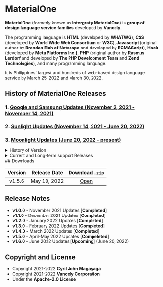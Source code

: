 # MaterialOne

**MaterialOne** (formerly known as **Intergraty MaterialOne**) is **group of design language service families** developed by **Vancely**.

The programming language is **HTML** (developed by 	**WHATWG**), **CSS** (developed by 	**World Wide Web Consortium** or **W3C**), **Javascript** (original author by **Brendan Eich of Netscape** and developed by **ECMAScript**), **Hack** (developed by **Meta Platforms Inc.)**, **PHP** (original author by **Rasmus Lerdorf** and developed by **The PHP Development Team** and **Zend Technologies**), and many programming language.

It is Philippines' largest and hundreds of web-based design language service by March 25, 2022 and March 30, 2022.


## History of MaterialOne Releases
### 1. [Google and Samsung Updates (November 2, 2021 - November 14, 2021)](https://github.com/Intergralty/MaterialOne/blob/main/.github/Documentations/Google-and-Samsung.md)
### 2. [Sunlight Updates (November 14, 2021 - June 20, 2022)](https://github.com/Intergralty/MaterialOne/blob/main/.github/Documentations/Sunlight.md)
### 3. [Moonlight Updates (June 20, 2022 - present)](https://github.com/Intergralty/MaterialOne/blob/main/.github/Documentations/Moonlight.md)

<details><summary> History of Version </summary>

* 1.0.0 (November 2, 2021) - First Google and Samsung Clocks
   * 1.0.1 (November 8, 2021) - Analog Clocks and Digital Clocks
   * 1.0.2 (November 12, 2021) - Browser, Stopwatch, Digital Clock, and Logos
   * 1.0.3 (November 14, 2021) - Live Wallpapers
   * 1.0.4 (November 25, 2021) - Updating `README.md`.
   * 1.0.5 (December 1, 2021) - Websites and Online Chats
   * 1.0.6 (December 4, 2021) - Fixed the Programming Language and Failed ASP.NET`.
 
* 1.1.0 (December 6, 2021) - December 2021 Updates
   * 1.1.1 (December 10, 2021) - First Snow in the December 2021 Updates
   * 1.1.2 (December 12, 2021) - Second Snow in the December 2021 Updates
   * 1.1.3 (December 15, 2021) - Third Snow in the December 2021 Updates
   * 1.1.4 (December 20, 2021) - Fourth Snow in the December 2021 Updates; The **Intergralty Events 2021** is December 21, 2021, the documents.
   * **Sancisoft Franco Updates**
   * 1.1.5 (December 21, 2021) - Fifth Snow in the December 2021 Updates
   * 1.1.6 (December 23, 2021) - Sixth Snow in the December 2021 Updates
   * 1.1.7 (December 25, 2021) - Seventh Snow in the December 2021 Updates
   * 1.1.8 (December 26, 2021) - First Fireworks in the New Year 2022 Updates
   * 1.1.9 (December 31, 2021) - Second Fireworks in the New Year 2022 Updates
   * 1.1.10 (December 31, 2021) - Third Fireworks in the New Year 2022 Updates
   * 1.1.11 (January 1, 2022) - Last Fireworks in the New Year 2022 Updates
   * 1.1.12 (January 2, 2022) - First Cold of the Winter Updates
   * 1.1.13 (January 3, 2022) - Second Cold of the Winter Updates
   * 1.1.14 (January 5, 2022) - Third Cold of the Winter Updates
   * 1.1.15 (January 7, 2022) - Fourth Cold of the Winter Updates
   * 1.1.16 (January 11, 2022) - Fifth Cold of the Winter Updates

* 1.2.0 (January 12, 2022) - January 2022 Updates
   * 1.2.1 (January 15, 2022) - Seventh Cold of the Winter Updates
   * 1.2.2 (January 17, 2022) - Eighth Cold of the Winter Updates
   * 1.2.3 (January 20, 2022) - First World of the Winter Updates
   * **Sancisoft Franco Updates**
   * 1.2.4 (January 22, 2022) - Second World of the Winter Updates
   * 1.2.5 (January 24, 2022) - Third World of the Winter Updates
   * 1.2.6 (January 25, 2022) - Fourth World of the Winter Updates
   * 1.2.7 (January 28, 2022) - Fifth World of the Winter Updates
   * 1.2.8 (January 31, 2022) - Sixth World of the Winter Updates
   * 1.2.9 (February 2, 2022) - Seventh World of the Winter Updates
   * 1.2.10 (February 4, 2022) - Eighth World of the Winter Updates
   * 1.2.11 (February 5, 2022) - Ninth World of the Winter Updates

* 1.3.0 (February 8, 2022) - Goodlight Updates
  * 1.3.1 (February 10, 2022) - First Goodlight Updates
  * 1.3.2 (February 12, 2022) - Second Goodlight Updates
  * 1.3.3 (February 14, 2022) - Third Goodlight Updates
  * 1.3.4 (February 20, 2022) - Fourth Goodlight Updates
  * 1.3.5 (February 28, 2022) - Fifth Goodlight Updates

* 1.4.0 (March 2, 2022) - Cherrylight Updates
  * 1.4.1 (March 4, 2022) - First Cherrylight Updates
  * 1.4.2 (March 6, 2022) - Second Cherrylight Updates
  * 1.4.3 (March 8, 2022) - Third Cherrylight Updates
  * 1.4.4 (March 22, 2022) - Fourth Cherrylight Updates
    * 1.4.4.1 (March 24, 2022) - Sixth Cherrylight Updates
  * 1.4.5 (March 23, 2022) - Fifth Cherrylight Updates
  * 1.4.6 (March 24, 2022) - Seventh Cherrylight Updates
  * 1.4.7 (March 25, 2022) - Eighth Cherrylight Updates
  * 1.4.8 (March 30, 2022) - Ninth Cherrylight Updates
  * 1.4.9 (March 31, 2022) - Tenth Cherrylight Updates

* 1.5.0 (April 1, 2022) - Dark of the Cherrylight Updates
  * 1.5.1 (April 5, 2022) - One Dark of the Cherrylight Updates
  * 1.5.2 (April 9, 2022) - Two Dark of the Cherrylight Updates
  * 1.5.3 (April 13, 2022) - Three Dark of the Cherrylight Updates
  * 1.5.4 (April 18, 2022) - Four Dark of the Cherrylight Updates
  * 1.5.5 (April 25, 2022) - Five Dark of Cherrylight Updates
  * 1.5.6 (May 10, 2022) - Six Dark of the Cherrylight Updates

* 1.6.0 (June 20, 2022) - Moonlight Updates
  
</details>

<details><summary> Current and Long-term support Releases </summary>

| Release | Statue | Codename | Release Date | Maintenance end |
|:-:|:-:|:-:|:-:|:-:|
| v1.0.0 | Maintenance LTS | Google and Samsung | November 2, 2021 | November 12, 2022 |
| v1.0.1 | Maintenance LTS | | November 9, 2021 | November 12, 2022 |
| v1.0.2 | Maintenance LTS | | November 12, 2021 | November 12, 2022 |
| v1.0.3 | Maintenance LTS | | November 14, 2021 | November 12, 2022 |
| v1.0.4 | Maintenance LTS | Sunlight | November 25, 2021 | May 15, 2023 |
| v1.0.5 | Maintenance LTS | | December 1, 2021 | May 15, 2023 |
| v1.0.6 | Maintenance LTS | | December 4, 2021 | May 15, 2023 |
| v1.1.0 | Maintenance LTS | | December 6, 2021 | May 15, 2023 |
| v1.1.1 | Maintenance LTS | | December 6, 2021 | May 15, 2023 |
| v1.1.2 | Maintenance LTS | | December 7, 2021 | May 15, 2023 |
| v1.1.3 | Maintenance LTS | | December 10, 2021 | May 15, 2023 |
| v1.1.4 | Maintenance LTS | | December 21, 2021 | May 15, 2023 |
| v1.1.5 | Maintenance LTS | | December 21, 2021 | May 15, 2023 |
| v1.1.6 | Maintenance LTS | | December 23, 2021 | May 15, 2023 |
| v1.1.7 | Maintenance LTS | | December 25, 2021 | May 15, 2023 |
| v1.1.8 | Maintenance LTS | | December 26, 2021 | May 15, 2023 |
| v1.1.9 | Maintenance LTS | | December 31, 2021 | May 15, 2023 |
| v1.1.10 | Maintenance LTS | | December 31, 2021 | May 15, 2023 |
| v1.1.11 | Maintenance LTS | | January 1, 2022 | May 15, 2023 |
| v1.1.12 | Maintenance LTS | | January 2, 2022 | May 15, 2023 |
| v1.1.13 | Maintenance LTS | | January 3, 2022 | May 15, 2023 |
| v1.1.14 | Maintenance LTS | | January 3, 2022 | May 15, 2023 |
| v1.1.15 | Maintenance LTS | | January 5, 2022 | May 15, 2023 |
| v1.1.16 | Maintenance LTS | | January 6, 2022 | May 15, 2023 |
| v1.2.0 | Maintenance LTS | | January 9, 2022 | May 15, 2023 |
| v1.2.1 | Maintenance LTS | | January 14, 2022 | May 15, 2023 |
| v1.2.2 | Maintenance LTS | | January 17, 2022 | May 15, 2023 |
| v1.2.3 | Maintenance LTS | | January 20, 2022 | May 15, 2023 |
| v1.2.4 | Maintenance LTS | | January 22, 2022 | May 15, 2023 |
| v1.2.5 | Maintenance LTS | | January 24, 2022 | May 15, 2023 |
| v1.2.6 | Maintenance LTS | | January 26, 2022 | May 15, 2023 |
| v1.2.7 | Maintenance LTS | | January 28, 2022 | May 15, 2023 |
| v1.2.8 | Maintenance LTS | | January 31, 2022 | May 15, 2023 |
| v1.2.9 | Maintenance LTS | | February 2, 2022 | May 15, 2023 |
| v1.2.10 | Maintenance LTS | | February 4, 2022 | May 15, 2023 |
| v1.2.11 | Maintenance LTS | | February 5, 2022 | May 15, 2023 |
| v1.3.0 | Maintenance LTS | | February 8, 2022 | May 15, 2023 |
| v1.3.1 | Maintenance LTS | | February 10, 2022 | May 15, 2023 |
| v1.3.2 | Maintenance LTS | | February 12, 2022 | May 15, 2023 |
| v1.3.3 | Maintenance LTS | | February 14, 2022 | May 15, 2023 |
| v1.3.4 | Maintenance LTS | | February 20, 2022 | May 15, 2023 |
| v1.3.5 | Maintenance LTS | | February 28, 2022 | May 15, 2023 |
| v1.4.0 | Maintenance LTS | | March 2, 2022 | May 15, 2023 |
| v1.4.1 | Maintenance LTS | | March 4, 2022 | May 15, 2023 |
| v1.4.2 | Maintenance LTS | | March 6, 2022 | May 15, 2023 |
| v1.4.3 | Maintenance LTS | | March 8, 2022 | May 15, 2023 |
| v1.4.4 | Maintenance LTS | | March 22, 2022 | May 15, 2023 |
| v1.4.5 | Maintenance LTS | | March 23, 2022 | May 15, 2023 |
| v1.4.6 | Maintenance LTS | | March 24, 2022 | May 15, 2023 |
| v1.4.7 | Maintenance LTS | | March 25, 2022 | May 15, 2023 |
| v1.4.8 | Maintenance LTS | | March 30, 2022 | May 15, 2023 |
| v1.4.9 | Maintenance LTS | | March 31, 2022 | May 15, 2023 |
| v1.5.0 | Maintenance LTS | | April 1, 2022 | May 15, 2023 |
| v1.5.1 | Maintenance LTS | | April 5, 2022 | May 15, 2023 |
| v1.5.2 | Maintenance LTS | | April 9, 2022 | May 15, 2023 |
| v1.5.3 | Maintenance LTS | | April 13, 2022 | May 15, 2023 |
| v1.5.4 | Maintenance LTS | | April 18, 2022 | May 15, 2023 |
| v1.5.5 | Active LTS | | April 25, 2022 | May 15, 2023 |
| v1.5.6 | Current | | May 10, 2022 | May 15, 2023 |
| v1.6.0 | Upcoming | Moonlight | June 20, 2022 | November 20, 2023 |
  
</details>
## Downloads

| Version | Release Date | Download `.zip` |
|:-:|:-:|:-:|
| v1.5.6 | May 10, 2022 | [Open](https://github.com/Vancely/MaterialOne/archive/refs/tags/Sunlight_56.zip) |

## Release Notes

* **v1.0.0** - November 2021 Updates [**Completed**]
* **v1.1.0** - December 2021 Updates [**Completed**]
* **v1.2.0** - January 2022 Updates [**Completed**]
* **v1.3.0** - February 2022 Updates [**Completed**]
* **v1.4.0** - March 2022 Updates [**Completed**]
* **v1.5.0** - April-May 2022 Updates [**Compeleted**]
* **v1.6.0** - June 2022 Updates [**Upcoming**] (June 20, 2022)

## Copyright and License
* Copyright 2021-2022 **Cyril John Magayaga**
* Copyright 2021-2022 **Vancely Corporation**
* Under the **Apache-2.0 License**
